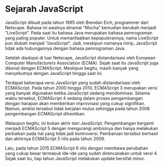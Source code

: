 # Sejarah JavaScript

JavaScript dibuat pada tahun 1995 oleh Brendan Eich, programmer dari Netscape. Bahasa ini
awalnya dinamai “Mocha” kemudian berubah menjadi “LiveScript”. Pada saat itu bahasa Java
merupakan bahasa pemrograman yang paling populer. Untuk memanfaatkan kepopulerannya, nama
LiveScript pun diubah menjadi “JavaScript”. Jadi, meskipun namanya mirip, JavaScript
tidak ada hubungannya dengan bahasa pemrograman Java.

Setelah diadopsi di luar Netscape, JavaScript distandarisasi oleh European Computer
Manufacturers Association (ECMA). Sejak saat itu JavaScript juga dikenal dengan
ECMAScript. Meskipun begitu, masih banyak yang menyebutnya dengan JavaScript hingga saat
ini.

Terdapat beberapa versi JavaScript yang sudah distandarisasi oleh ECMAScript. Pada tahun
2000 hingga 2010, ECMAScript 3 merupakan versi yang banyak digunakan ketika JavaScript
sedang mendominasi. Selama waktu tersebut, ECMAScript 4 sedang dalam proses pengembangan
dengan harapan akan memberikan improvisasi yang cukup signifikan. Namun, ambisi tersebut
tidak berjalan mulus sehingga pada tahun 2008 pengembangan ECMAScript dihentikan.

Walaupun begitu, ini bukan akhir dari JavaScript. Pengembangan berganti menjadi
ECMAScript 5 dengan mengurangi ambisinya dan hanya melakukan perbaikan pada hal yang
tidak jadi kontroversi. Pembaruan tersebut berhasil dan akhirnya ECMAScript 5 rilis pada
tahun 2009.

Lalu, pada tahun 2015 ECMAScript 6 rilis dengan membawa perubahan yang cukup besar
termasuk ide-ide yang sudah direncanakan untuk versi 4. Sejak saat itu, tiap tahun
JavaScript melakukan update bersifat minor.


